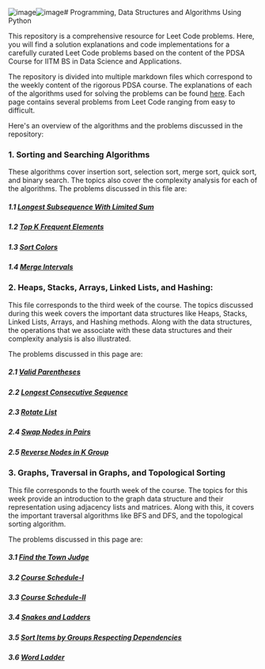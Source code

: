 ![image](https://github.com/user-attachments/assets/57063c27-b51c-4842-9e14-b9ca4dd7dc91)![image](https://github.com/user-attachments/assets/90835e5f-15f1-4718-bd5a-29a110a7167b)# Programming, Data Structures and Algorithms Using Python

This repository is a comprehensive resource for Leet Code problems. Here, you will find a solution explanations and code implementations for a carefully curated Leet Code problems based on the 
content of the PDSA Course for IITM BS in Data Science and Applications. 

The repository is divided into multiple markdown files which correspond to the weekly content of the rigorous PDSA course. The explanations of each of the algorithms used for solving the problems can be 
found [here](https://pdsaiitm.github.io/). Each page contains several problems from Leet Code ranging from easy to difficult. 

Here's an overview of the algorithms and the problems discussed in the repository:
### 1. Sorting and Searching Algorithms
These algorithms cover insertion sort, selection sort, merge sort, quick sort, and binary search. The topics also cover the complexity analysis for each of the algorithms. 
The problems discussed in this file are:
##### 1.1 [Longest Subsequence With Limited Sum](https://leetcode.com/problems/longest-subsequence-with-limited-sum/description/)
##### 1.2 [Top K Frequent Elements](https://leetcode.com/problems/top-k-frequent-elements/description/)
##### 1.3 [Sort Colors](https://leetcode.com/problems/sort-colors/description/)
##### 1.4 [Merge Intervals](https://leetcode.com/problems/merge-intervals/description/)

### 2. Heaps, Stacks, Arrays, Linked Lists, and Hashing:
This file corresponds to the third week of the course. The topics discussed during this week covers the important data structures like Heaps, Stacks, Linked Lists, Arrays, and Hashing methods. Along with 
the data structures, the operations that we associate with these data structures and their complexity analysis is also illustrated. 

The problems discussed in this page are:
##### 2.1 [Valid Parentheses](https://leetcode.com/problems/valid-parentheses/description/)
##### 2.2 [Longest Consecutive Sequence](https://leetcode.com/problems/longest-consecutive-sequence/description/)
##### 2.3 [Rotate List](https://leetcode.com/problems/rotate-list/description/)
##### 2.4 [Swap Nodes in Pairs](https://leetcode.com/problems/swap-nodes-in-pairs/description/)
##### 2.5 [Reverse Nodes in K Group](https://leetcode.com/problems/reverse-nodes-in-k-group/description/)

### 3. Graphs, Traversal in Graphs, and Topological Sorting
This file corresponds to the fourth week of the course. The topics for this week provide an introduction to the graph data structure and their representation using adjacency lists and matrices. Along with this,
it covers the important traversal algorithms like BFS and DFS, and the topological sorting algorithm. 

The problems discussed in this page are:
##### 3.1 [Find the Town Judge](https://leetcode.com/problems/find-the-town-judge/description/)
##### 3.2 [Course Schedule-I](https://leetcode.com/problems/course-schedule/description/)
##### 3.3 [Course Schedule-II](https://leetcode.com/problems/course-schedule-ii/description/)
##### 3.4 [Snakes and Ladders](https://leetcode.com/problems/snakes-and-ladders/description/)
##### 3.5 [Sort Items by Groups Respecting Dependencies](https://leetcode.com/problems/sort-items-by-groups-respecting-dependencies/description/)
##### 3.6 [Word Ladder](https://leetcode.com/problems/word-ladder/description/)
